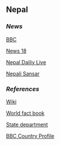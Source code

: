 ## Nepal ##

### _News_ ###

[BBC](https://www.bbc.com/news/topics/cvenzmgyld1t/nepal)

[News 18](https://www.news18.com/newstopics/nepal.html)

[Nepal Dailiy Live](https://www.nepaldailylive.com/)

[Nepali Sansar](https://www.nepalisansar.com/news/)

[]()

[]()

[]()

### _References_ ###
[Wiki](https://en.wikipedia.org/wiki/Nepal)

[World fact book](https://www.cia.gov/library/publications/resources/the-world-factbook/geos/np.html)

[State department](https://www.state.gov/countries-areas/nepal/)

[BBC Country Profile](https://www.bbc.com/news/world-south-asia-12511455)
